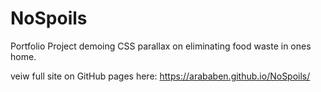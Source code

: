 # NoSpoils
Portfolio Project demoing CSS parallax on eliminating food waste in ones home.

veiw full site on GitHub pages here: https://arababen.github.io/NoSpoils/
